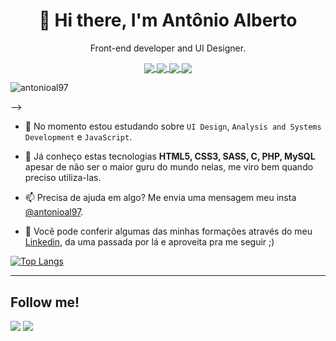 <!--
**antonioal97/antonioal97** is a ✨ _special_ ✨ repository because its `README.md` (this file) appears on your GitHub profile.

Here are some ideas to get you started:

- 🔭 I’m currently working on ...
- 🌱 I’m currently learning ...
- 👯 I’m looking to collaborate on ...
- 🤔 I’m looking for help with ...
- 💬 Ask me about ...
- 📫 How to reach me: ...
- 😄 Pronouns: ...
- ⚡ Fun fact: ...
-->
<h1 align="center">👋 Hi there, I'm Antônio Alberto</h1>
<p align="center"> Front-end developer and UI Designer.</p>
<p align="center">
  <a href="https://fb.com/antonioal97/" target="blank">
    <!-- <img align="center" src="https://cdn.jsdelivr.net/npm/simple-icons@3.0.1/icons/facebook.svg" alt="https://www.facebook.com/antonioal97/" height="30" width="40" /> -->
    <img align="center" src="https://img.shields.io/badge/Facebook-1877F2?style=for-the-badge&logo=facebook&logoColor=white"/>
  </a>
  <a href="https://instagram.com/antonioal97/" target="blank">
    <!-- <img align="center" src="https://cdn.jsdelivr.net/npm/simple-icons@3.0.1/icons/instagram.svg" alt="https://www.instagram.com/antonioal97/" height="30" width="40" /> -->
    <img align="center" src="https://img.shields.io/badge/Instagram-E4405F?style=for-the-badge&logo=instagram&logoColor=white">
  </a>
    <a href="https://linkedin.com/in/antônio-alberto-aa8501185/" target="blank">
    <!-- <img align="center" src="https://cdn.jsdelivr.net/npm/simple-icons@3.0.1/icons/linkedin.svg" alt="https://github.com/antonioal97" height="30" width="40" /> -->
    <img align="center" src="https://img.shields.io/badge/LinkedIn-0077B5?style=for-the-badge&logo=linkedin&logoColor=white">
  </a>
    <a href="https://twitter.com/antonioal97" target="blank">
    <!-- <img align="center" src="https://cdn.jsdelivr.net/npm/simple-icons@3.0.1/icons/twitter.svg" alt="antonioal97" height="30" width="40" /> -->
    <img align="center" src="https://img.shields.io/badge/Twitter-1DA1F2?style=for-the-badge&logo=twitter&logoColor=white"/>
  </a>
</p>

<p><img align="center" src="https://github-readme-stats.vercel.app/api/top-langs?username=antonioal97&show_icons=true&locale=en&layout=compact&theme=dracula" alt="antonioal97" /></p>
-->

- 🌱 No momento estou estudando sobre `UI Design`, `Analysis and Systems Development` e `JavaScript`.

- 💬 Já conheço estas tecnologias **HTML5, CSS3, SASS, C, PHP, MySQL** apesar de não ser o maior guru do mundo nelas, me viro bem quando preciso utiliza-las.

- 📫 Precisa de ajuda em algo? Me envia uma mensagem meu insta [@antonioal97](https://www.instagram.com/antonioal97/).

- 📄 Você pode conferir algumas das minhas formações através do meu [Linkedin](https://www.linkedin.com/in/ant%C3%B4nio-alberto-aa8501185/), da uma passada por lá e aproveita pra me seguir ;)

[![Top Langs](https://github-readme-stats.vercel.app/api/top-langs/?username=antonioal97&layout=compact&theme=radical)](https://github.com/anuraghazra/github-readme-stats)



------------------------------

<h2>Follow me!</h2>
<a href="https://www.instagram.com/antonioal97/" target="_blank"><img src="https://img.shields.io/badge/Instagram-E4405F?style=for-the-badge&logo=instagram&logoColor=white"></a>
<a href="https://www.linkedin.com/in/ant%C3%B4nio-alberto-aa8501185/" target="_blank"><img src="https://img.shields.io/badge/LinkedIn-0077B5?style=for-the-badge&logo=linkedin&logoColor=white"></a>